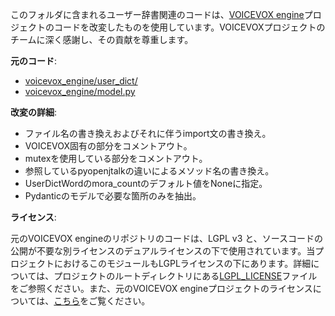 このフォルダに含まれるユーザー辞書関連のコードは、[VOICEVOX engine](https://github.com/VOICEVOX/voicevox_engine)プロジェクトのコードを改変したものを使用しています。VOICEVOXプロジェクトのチームに深く感謝し、その貢献を尊重します。

**元のコード**:

- [voicevox_engine/user_dict/](https://github.com/VOICEVOX/voicevox_engine/tree/f181411ec69812296989d9cc583826c22eec87ae/voicevox_engine/user_dict)
- [voicevox_engine/model.py](https://github.com/VOICEVOX/voicevox_engine/blob/f181411ec69812296989d9cc583826c22eec87ae/voicevox_engine/model.py#L207)

**改変の詳細**:

- ファイル名の書き換えおよびそれに伴うimport文の書き換え。
- VOICEVOX固有の部分をコメントアウト。
- mutexを使用している部分をコメントアウト。
- 参照しているpyopenjtalkの違いによるメソッド名の書き換え。
- UserDictWordのmora_countのデフォルト値をNoneに指定。
- Pydanticのモデルで必要な箇所のみを抽出。

**ライセンス**:

元のVOICEVOX engineのリポジトリのコードは、LGPL v3 と、ソースコードの公開が不要な別ライセンスのデュアルライセンスの下で使用されています。当プロジェクトにおけるこのモジュールもLGPLライセンスの下にあります。詳細については、プロジェクトのルートディレクトリにある[LGPL_LICENSE](/LGPL_LICENSE)ファイルをご参照ください。また、元のVOICEVOX engineプロジェクトのライセンスについては、[こちら](https://github.com/VOICEVOX/voicevox_engine/blob/master/LICENSE)をご覧ください。
